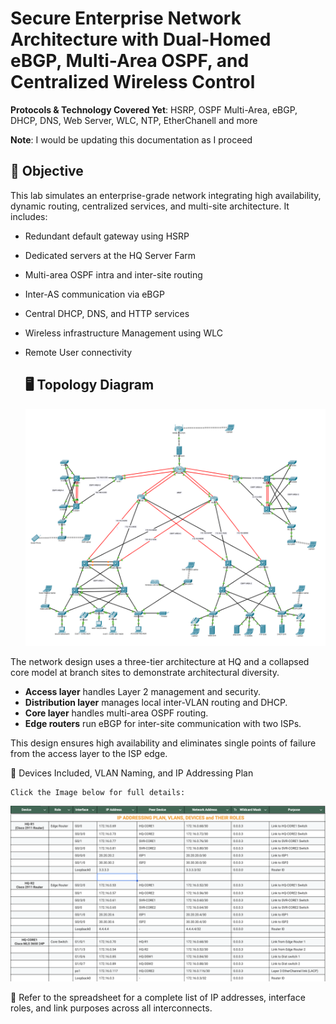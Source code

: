 
# Secure Enterprise Network Architecture with Dual-Homed eBGP, Multi-Area OSPF, and Centralized Wireless Control 

**Protocols & Technology Covered Yet**: HSRP, OSPF Multi-Area, eBGP, DHCP, DNS, Web Server, WLC, NTP, EtherChanell and more

**Note**: I would be updating this documentation as I proceed


## 🎯 Objective  
This lab simulates an enterprise-grade network integrating high availability, dynamic routing, centralized services, and multi-site architecture. It includes:  


- Redundant default gateway using HSRP  
- Dedicated servers at the HQ Server Farm
- Multi-area OSPF intra and inter-site routing  
- Inter-AS communication via eBGP  
- Central DHCP, DNS, and HTTP services  
- Wireless infrastructure Management using WLC  
- Remote User connectivity
  

  ## 🖥️ Topology Diagram  

   ![Alt text](snapshots/TOPOLOGY.png) 

The network design uses a three-tier architecture at HQ and a collapsed core model at branch sites to demonstrate architectural diversity.  
- **Access layer** handles Layer 2 management and security.  
- **Distribution layer** manages local inter-VLAN routing and DHCP.  
- **Core layer** handles multi-area OSPF routing.  
- **Edge routers** run eBGP for inter-site communication with two ISPs.  

This design ensures high availability and eliminates single points of failure from the access layer to the ISP edge.

🧩 Devices Included, VLAN Naming, and IP Addressing Plan 

    Click the Image below for full details:


[![Excel Table Screenshot](Snapshots/IP%20address.png)]([files/data.xlsx](https://docs.google.com/spreadsheets/d/1QF83DsqjehpkOu5XXQeB_6MHf-8u66oNltrQUHe3wfg/edit?usp=sharing))

📌 Refer to the spreadsheet for a complete list of IP addresses, interface roles, and link purposes across all interconnects.
